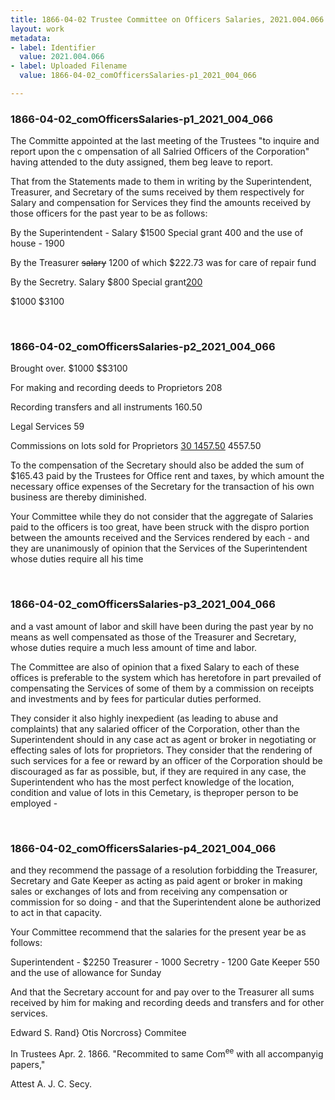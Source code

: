 ```yaml
---
title: 1866-04-02 Trustee Committee on Officers Salaries, 2021.004.066
layout: work
metadata:
- label: Identifier
  value: 2021.004.066
- label: Uploaded Filename
  value: 1866-04-02_comOfficersSalaries-p1_2021_004_066

---
```

<div class="pages">
<div id="page-1775996">
<h3><a name="page-1775996">1866-04-02_comOfficersSalaries-p1_2021_004_066</a></h3>
<div class="page-content">
<p>The Committe appointed at the last meet<span class='line-break'></span>ing of the Trustees "to inquire and report upon <span class='line-break'> </span>the c ompensation of all Salried Officers of the <span class='line-break'> </span>Corporation"  having attended to the duty assig<span class='line-break'></span>ned, them beg leave to report.</p>
<p>That from the Statements made to them <span class='line-break'> </span>in writing by the Superintendent, Treasurer, and <span class='line-break'> </span>Secretary of the sums received by them respectively <span class='line-break'> </span>for Salary and compensation for Services they find <span class='line-break'> </span>the amounts received by those officers for the past<span class='line-break'> </span>year to be as follows:</p>
<p>By the Superintendent - Salary $1500<span class='line-break'> </span>Special grant  400<span class='line-break'> </span>and the use of house -  1900</p>
<p>By the Treasurer<span class='line-break'> </span><del>salary</del>  1200<span class='line-break'> </span>of which $222.73 was for care<span class='line-break'> </span>of repair fund</p>
<p>By the Secretry.<span class='line-break'> </span>Salary $800<span class='line-break'> </span>Special grant<u>200</u></p>
<p>$1000   $3100<span class='line-break'> </span></p>
</div>
</div>
<br />
<div id="page-1775997">
<h3><a name="page-1775997">1866-04-02_comOfficersSalaries-p2_2021_004_066</a></h3>
<div class="page-content">
<p>Brought over.  $1000  $$3100</p>
<p>For making and recording <span class='line-break'> </span>deeds to Proprietors  208</p>
<p>Recording transfers and <span class='line-break'> </span>all instruments  160.50</p>
<p>Legal Services  59</p>
<p>Commissions on lots sold <span class='line-break'> </span>for Proprietors  <u>30    1457.50</u><span class='line-break'> </span>4557.50</p>
<p>To the compensation of the Secretary <span class='line-break'> </span>should also be added the sum of <span class='line-break'> </span>$165.43 paid by the Trustees for <span class='line-break'> </span>Office rent and taxes, by which <span class='line-break'> </span>amount the necessary office<span class='line-break'> </span>expenses of the Secretary for the <span class='line-break'> </span>transaction of his own business <span class='line-break'> </span>are thereby diminished.</p>
<p>Your Committee while they do not consider<span class='line-break'> </span>that the aggregate of Salaries paid to the officers <span class='line-break'> </span>is too great, have been struck with the dispro<span class='line-break'> </span>portion between the amounts received and the <span class='line-break'> </span>Services rendered by each - and they are unan<span class='line-break'></span>imously of opinion that the Services of the Super<span class='line-break'></span>intendent whose duties require all his time</p>
</div>
</div>
<br />
<div id="page-1775998">
<h3><a name="page-1775998">1866-04-02_comOfficersSalaries-p3_2021_004_066</a></h3>
<div class="page-content">
<p>and a vast amount of labor and skill have been <span class='line-break'> </span>during the past year by no means as well com<span class='line-break'></span>pensated as those of the Treasurer and Secretary,<span class='line-break'> </span>whose duties require a much less amount of <span class='line-break'> </span>time and labor.</p>
<p>The Committee are also of opinion that a <span class='line-break'> </span>fixed Salary to each of these offices is preferable <span class='line-break'> </span>to the system which has heretofore in part pre<span class='line-break'></span>vailed of compensating the Services of some of them<span class='line-break'> </span>by a commission on receipts and investments <span class='line-break'> </span>and by fees for particular duties performed.</p>
<p>They consider it also highly inexpedient (as<span class='line-break'> </span>leading to abuse and complaints) that any<span class='line-break'> </span>salaried officer of the Corporation, other than <span class='line-break'> </span>the Superintendent should in any case act<span class='line-break'> </span>as agent or broker in negotiating or effecting <span class='line-break'> </span>sales of lots for proprietors.  They consider that <span class='line-break'> </span>the rendering of such services for a fee or <span class='line-break'> </span>reward by an officer of the Corporation should<span class='line-break'> </span>be discouraged as far as possible, but, if they <span class='line-break'> </span>are required in any case, the Superintendent who has the most perfect knowledge of the <span class='line-break'> </span>location, condition and value of lots in this<span class='line-break'> </span>Cemetary, is theproper person to be employed -</p>
</div>
</div>
<br />
<div id="page-1775999">
<h3><a name="page-1775999">1866-04-02_comOfficersSalaries-p4_2021_004_066</a></h3>
<div class="page-content">
<p>and they recommend the passage of a<span class='line-break'> </span>resolution forbidding the Treasurer, Secretary <span class='line-break'> </span>and Gate Keeper as acting as paid agent<span class='line-break'> </span>or broker in making sales or exchanges of <span class='line-break'> </span>lots and from receiving any compensation <span class='line-break'> </span>or commission for so doing - and that the <span class='line-break'> </span>Superintendent alone be authorized to act<span class='line-break'> </span>in that capacity.</p>
<p>Your Committee recommend that the <span class='line-break'> </span>salaries for the present year be as follows:</p>
<p>Superintendent - $2250<span class='line-break'> </span>Treasurer - 1000<span class='line-break'> </span>Secretry - 1200<span class='line-break'> </span>Gate Keeper 550<span class='line-break'> </span>and the use of allowance for Sunday</p>
<p>And that the Secretary account for <span class='line-break'> </span>and pay over to the Treasurer all sums<span class='line-break'> </span>received by him for making and recor<span class='line-break'></span>ding deeds and transfers and for other <span class='line-break'> </span>services.</p>
<p>Edward S. Rand}<span class='line-break'> </span>Otis Norcross} Commitee</p>
<p>In Trustees Apr. 2. 1866.<span class='line-break'> </span>"Recommited to same Com<sup>ee</sup><span class='line-break'> </span>with all accompanyig papers,"</p>
<p>Attest A. J. C. Secy.</p>
</div>
</div>
<br />
</div>
